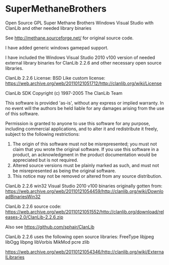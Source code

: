 # SuperMethaneBrothers
Open Source GPL Super Methane Brothers Windows Visual Studio with ClanLib and other needed library binaries

See http://methane.sourceforge.net/ for original source code.

I have added generic windows gamepad support.

I have included the Windows Visual Studio 2010 v100 version of needed external library binaries for ClanLib 2.2.6 and other necessary open source libraries.

ClanLib 2.2.6 License: BSD Like custom license: https://web.archive.org/web/20110121051712/http://clanlib.org/wiki/License

ClanLib SDK
Copyright (c) 1997-2005 The ClanLib Team

This software is provided 'as-is', without any express or implied
warranty.  In no event will the authors be held liable for any damages
arising from the use of this software.

Permission is granted to anyone to use this software for any purpose,
including commercial applications, and to alter it and redistribute it
freely, subject to the following restrictions:

1. The origin of this software must not be misrepresented; you must not
   claim that you wrote the original software. If you use this software
   in a product, an acknowledgment in the product documentation would be
   appreciated but is not required.
2. Altered source versions must be plainly marked as such, and must not be
   misrepresented as being the original software.
3. This notice may not be removed or altered from any source distribution.

ClanLib 2.2.6 win32 Visual Studio 2010 v100 binaries originally gotten from:
https://web.archive.org/web/20110121054459/http://clanlib.org/wiki/DownloadBinariesWin32

ClanLib 2.2.6 source code: https://web.archive.org/web/20110121051552/http://clanlib.org/download/releases-2.0/ClanLib-2.2.6.zip

Also see
https://github.com/sphair/ClanLib

ClanLib 2.2.6 uses the following open source libraries:
FreeType
libjpeg
libOgg
libpng
libVorbis
MikMod
pcre
zlib

https://web.archive.org/web/20110121054346/http://clanlib.org/wiki/ExternalLibraries

